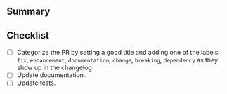 ## Summary



## Checklist

- [ ] Categorize the PR by setting a good title and adding one of the labels:
      `fix`, `enhancement`, `documentation`, `change`, `breaking`, `dependency`
      as they show up in the changelog
- [ ] Update documentation.
- [ ] Update tests.

<!--
Remove items that do not apply. For completed items, change [ ] to [x].
These things are not required to open a PR and can be done afterwards,
while the PR is open.
-->
